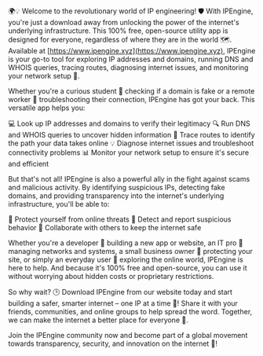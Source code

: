 🌍💡 Welcome to the revolutionary world of IP engineering! 🛡️ With IPEngine, you're just a download away from unlocking the power of the internet's underlying infrastructure. This 100% free, open-source utility app is designed for everyone, regardless of where they are in the world 🗺️. Available at [https://www.ipengine.xyz](https://www.ipengine.xyz), IPEngine is your go-to tool for exploring IP addresses and domains, running DNS and WHOIS queries, tracing routes, diagnosing internet issues, and monitoring your network setup 📡.

Whether you're a curious student 🔭 checking if a domain is fake or a remote worker 🏢 troubleshooting their connection, IPEngine has got your back. This versatile app helps you:

💻 Look up IP addresses and domains to verify their legitimacy
🔍 Run DNS and WHOIS queries to uncover hidden information
🚀 Trace routes to identify the path your data takes online
💡 Diagnose internet issues and troubleshoot connectivity problems
📊 Monitor your network setup to ensure it's secure and efficient

But that's not all! IPEngine is also a powerful ally in the fight against scams and malicious activity. By identifying suspicious IPs, detecting fake domains, and providing transparency into the internet's underlying infrastructure, you'll be able to:

💪 Protect yourself from online threats
🚫 Detect and report suspicious behavior
👮 Collaborate with others to keep the internet safe

Whether you're a developer 🤖 building a new app or website, an IT pro 🔧 managing networks and systems, a small business owner 💼 protecting your site, or simply an everyday user 👥 exploring the online world, IPEngine is here to help. And because it's 100% free and open-source, you can use it without worrying about hidden costs or proprietary restrictions.

So why wait? 🕒️ Download IPEngine from our website today and start building a safer, smarter internet – one IP at a time 🔗! Share it with your friends, communities, and online groups to help spread the word. Together, we can make the internet a better place for everyone 💖.

Join the IPEngine community now and become part of a global movement towards transparency, security, and innovation on the internet 🌟!